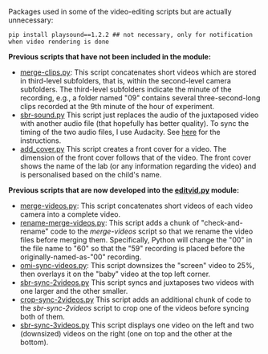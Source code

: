 Packages used in some of the video-editing scripts but are actually unnecessary:
```
pip install playsound==1.2.2 ## not necessary, only for notification when video rendering is done
```

__Previous scripts that have not been included in the module:__
- [merge-clips.py](./merge-clips.py): This script concatenates short videos which are stored in third-level subfolders, that is, within the second-level camera subfolders. The third-level subfolders indicate the minute of the recording, e.g., a folder named "09" contains several three-second-long clips recorded at the 9th minute of the hour of experiment.
- [sbr-sound.py](./sbr-sound.py) This script just replaces the audio of the juxtaposed video with another audio file (that hopefully has better quality). To sync the timing of the two audio files, I use Audacity. See [here](https://github.com/smy1/swlab/blob/main/script/audacity-sync-audio.pdf) for the instructions.
- [add_cover.py](./add_cover.py) This script creates a front cover for a video. The dimension of the front cover follows that of the video. The front cover shows the name of the lab (or any information regarding the video) and is personalised based on the child's name.

__Previous scripts that are now developed into the [editvid.py](https://github.com/smy1/swlab/blob/main/python/editvid.py) module:__
- [merge-videos.py](./merge-videos.py): This script concatenates short videos of each video camera into a complete video.
- [rename-merge-videos.py](./rename-merge-videos.py): This script adds a chunk of "check-and-rename" code to the _merge-videos_ script so that we rename the video files before merging them. Specifically, Python will change the "00" in the file name to "60" so that the "59" recording is placed before the originally-named-as-"00" recording. 
- [omi-sync-videos.py](./omi-sync-videos.py): This script downsizes the "screen" video to 25%, then overlays it on the "baby" video at the top left corner. 
- [sbr-sync-2videos.py](./sbr-sync-2videos.py) This script syncs and juxtaposes two videos with one larger and the other smaller.
- [crop-sync-2videos.py](./crop-sync-2videos.py) This script adds an additional chunk of code to the _sbr-sync-2videos_ script to crop one of the videos before syncing both of them.
- [sbr-sync-3videos.py](./sbr-sync-3videos.py) This script displays one video on the left and two (downsized) videos on the right (one on top and the other at the bottom).
